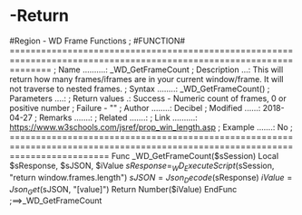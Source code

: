 # -Return
#Region - WD Frame Functions ; #FUNCTION# ==================================================================================================================== ; Name ..........: _WD_GetFrameCount ; Description ...: This will return how many frames/iframes are in your current window/frame. It will not traverse to nested frames. ; Syntax ........: _WD_GetFrameCount() ; Parameters ....: ; Return values .: Success      - Numeric count of frames, 0 or positive number ;                  Failure      - "" ; Author ........: Decibel ; Modified ......: 2018-04-27 ; Remarks .......: ; Related .......: ; Link ..........: https://www.w3schools.com/jsref/prop_win_length.asp ; Example .......: No ; =============================================================================================================================== Func _WD_GetFrameCount($sSession)     Local $sResponse, $sJSON, $iValue      $sResponse = _WD_ExecuteScript($sSession, "return window.frames.length")     $sJSON = Json_Decode($sResponse)     $iValue = Json_Get($sJSON, "[value]")      Return Number($iValue) EndFunc ;==>_WD_GetFrameCount
